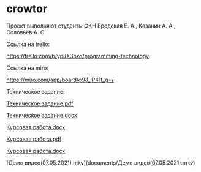 # crowtor
Проект выполняют студенты ФКН Бродская Е. А., Казанин А. А., Соловьёв А. С.

Ссылка на trello:

https://trello.com/b/ypJX3bxd/programming-technology

Ссылка на miro:

https://miro.com/app/board/o9J_lP41t_g=/

Техническое задание:

[Техническое задание.pdf](documents/Техническое%20задание.pdf)

[Техническое задание.docx](documents/Техническое%20задание.docx)

[Курсовая работа.docx](documents/Курсовая%20работа%20ТП.docx)

[Курсовая работа.pdf](documents/Курсовая%20работа%20ТП.pdf)

[Курсовая работа.docx](documents/Курсовая%20работа%20ТП.docx)

[Демо видео(07.05.2021).mkv](documents/Демо видео(07.05.2021).mkv)

